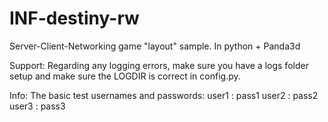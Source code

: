 INF-destiny-rw
==============

Server-Client-Networking game "layout" sample. In python + Panda3d





Support:
Regarding any logging errors, make sure you have a logs folder setup and make sure the LOGDIR is correct in config.py.

Info:
The basic test usernames and passwords:
user1 : pass1
user2 : pass2
user3 : pass3